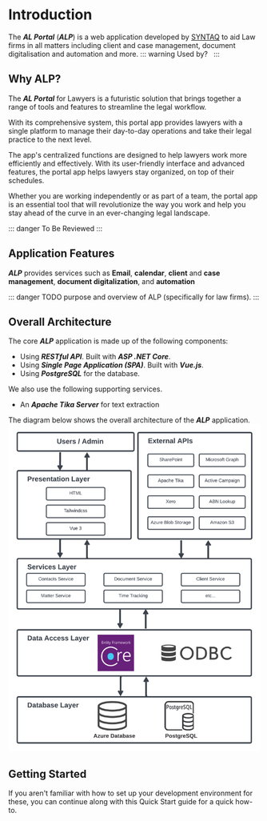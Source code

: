 # Introduction

The ***AL Portal*** (***ALP***) is a web application developed by [SYNTAQ](https://www.syntaq.com/) to aid Law firms in all matters including client and case management, document digitalisation and automation and more. 
::: warning Used by?
&nbsp;
:::

## Why ALP?

The ***AL Portal*** for Lawyers is a futuristic solution that brings together a range of tools and features to streamline the legal workflow. 

With its comprehensive system, this portal app provides lawyers with a single platform to manage their day-to-day operations and take their legal practice to the next level. 

The app's centralized functions are designed to help lawyers work more efficiently and effectively. 
With its user-friendly interface and advanced features, the portal app helps lawyers stay organized, on top of their schedules.

Whether you are working independently or as part of a team, the portal app is an essential tool that will revolutionize the way you work and help you stay ahead of the curve in an ever-changing legal landscape.

::: danger To Be Reviewed
:::

## Application Features
***ALP*** provides services such as **Email**, **calendar**, **client** and **case** **management**, **document digitalization**, and **automation**

::: danger TODO
purpose and overview of ALP  (specifically for law firms).
:::
   

## Overall Architecture
The core ***ALP*** application is made up of the following components:

- Using ***RESTful API***. Built with ***ASP .NET Core***.
- Using ***Single Page Application (SPA)***. Built with ***Vue.js***.
- Using ***PostgreSQL*** for the database.

We also use the following supporting services.

- An ***Apache Tika Server*** for text extraction

The diagram below shows the overall architecture of the ***ALP*** application.
![ArchitectureOverview](../imgs/guide/Overview_Layered_Diagram.png)


## Getting Started


If you aren't familiar with how to set up your development environment for these, you can continue along with this Quick Start guide for a quick how-to.